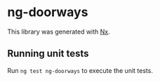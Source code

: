 # ng-doorways

This library was generated with [Nx](https://nx.dev).

## Running unit tests

Run `ng test ng-doorways` to execute the unit tests.
